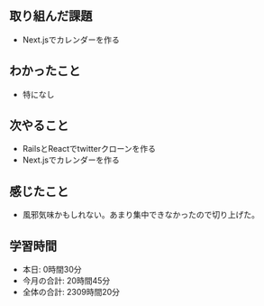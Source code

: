 ## 取り組んだ課題
- Next.jsでカレンダーを作る
## わかったこと
- 特になし
## 次やること
- RailsとReactでtwitterクローンを作る
- Next.jsでカレンダーを作る
## 感じたこと
- 風邪気味かもしれない。あまり集中できなかったので切り上げた。
## 学習時間
- 本日: 0時間30分
- 今月の合計: 20時間45分
- 全体の合計: 2309時間20分
